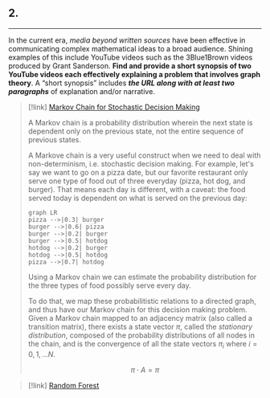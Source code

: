 ## 2.
---
In the current era, *media beyond written sources* have been effective in communicating complex mathematical ideas to a broad audience. Shining examples of this include YouTube videos such as the 3Blue1Brown videos produced by Grant Sanderson. **Find and provide a short synopsis of two YouTube videos each effectively explaining a problem that involves graph theory**. A “short synopsis” includes ***the URL along with at least two paragraphs*** of explanation and/or narrative.

> [!link] [Markov Chain for Stochastic Decision Making](https://www.youtube.com/watch?v=i3AkTO9HLXo)
> 
> A Markov chain is a probability distribution wherein the next state is dependent only on the previous state, not the entire sequence of previous states.
> 
> A Markove chain is a very useful construct when we need to deal with non-determinism, i.e. stochastic decision making. For example, let's say we want to go on a pizza date, but our favorite restaurant only serve one type of food out of three everyday (pizza, hot dog, and burger). That means each day is different, with a caveat: the food served today is dependent on what is served on the previous day:
> 
> ```mermaid
> graph LR
> pizza -->|0.3| burger
> burger -->|0.6| pizza
> burger -->|0.2| burger
> burger -->|0.5| hotdog
> hotdog -->|0.2| burger
> hotdog -->|0.5| hotdog
> pizza -->|0.7| hotdog
> ```
> 
> Using a Markov chain we can estimate the probability distribution for the three types of food possibly serve every day.
> 
> To do that, we map these probabilitistic relations to a directed graph, and thus have our Markov chain for this decision making problem. Given a Markov chain mapped to an adjacency matrix (also called a transition matrix), there exists a state vector $\pi$, called the *stationary distribution*, composed of the probability distributions of all nodes in the chain, and is the convergence of all the state vectors $\pi_i$ where $i = 0, 1, \dots N$.
> 
> $$
> \pi\cdot A = \pi
> $$
> 

> [!link] [Random Forest](https://www.youtube.com/watch?v=v6VJ2RO66Ag)

